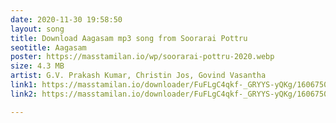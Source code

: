 ```yaml
---
date: 2020-11-30 19:58:50
layout: song
title: Download Aagasam mp3 song from Soorarai Pottru
seotitle: Aagasam
poster: https://masstamilan.io/wp/soorarai-pottru-2020.webp
size: 4.3 MB
artist: G.V. Prakash Kumar, Christin Jos, Govind Vasantha
link1: https://masstamilan.io/downloader/FuFLgC4qkf-_GRYYS-yQKg/1606750203/d128_cdn/19082
link2: https://masstamilan.io/downloader/FuFLgC4qkf-_GRYYS-yQKg/1606750203/d320_cdn/19082

---
```

